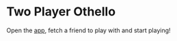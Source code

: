 # Two Player Othello

Open the [app](http://othello.hitomiseki.com), fetch a friend to play with and start playing!
